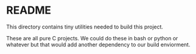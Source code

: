 
README
======


This directory contains tiny utilities needed to build this project.

These are all pure C projects. We could do these in bash or python or whatever 
but that would add another dependency to our build enviorment.
